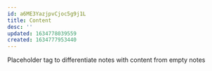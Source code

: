 ```yaml
---
id: a6ME3YazjpvCjoc5g9j1L
title: Content
desc: ''
updated: 1634778039559
created: 1634777953440
---
```


Placeholder tag to differentiate notes with content from empty notes
